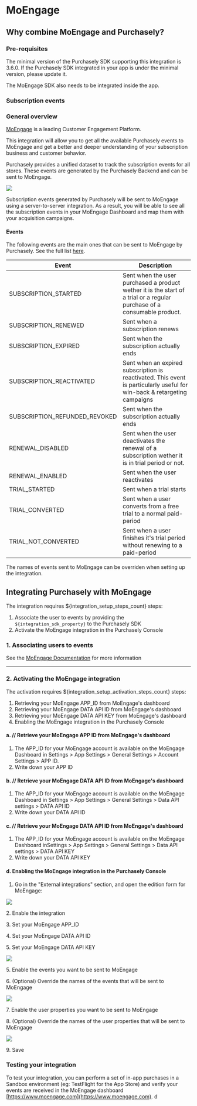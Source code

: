 # MoEngage

## Why combine MoEngage and Purchasely?

### Pre-requisites

The minimal version of the Purchasely SDK supporting this integration is 3.6.0. If the Purchasely SDK integrated in your app is under the minimal version, please update it.

The MoEngage SDK also needs to be integrated inside the app.

### Subscription events

### General overview

[MoEngage](https://www.moengage.com) is a leading Customer Engagement Platform.

This integration will allow you to get all the available Purchasely events to MoEngage and get a better and deeper understanding of your subscription business and customer behavior.

Purchasely provides a unified dataset to track the subscription events for all stores. These events are generated by the Purchasely Backend and can be sent to MoEngage.

![](<../.gitbook/assets/image (150) (1).png>)

Subscription events generated by Purchasely will be sent to MoEngage using a server-to-server integration. As a result, you will be able to see all the subscription events in your MoEngage Dashboard and map them with your acquisition campaigns.

#### Events

The following events are the main ones that can be sent to MoEngage by Purchasely. See the full list [here](onesignal.md#subscription-events).

| Event                           | Description                                                                                                              |
| ------------------------------- | ------------------------------------------------------------------------------------------------------------------------ |
| SUBSCRIPTION\_STARTED           | Sent when the user purchased a product wether it is the start of a trial or a regular purchase of a consumable product.  |
| SUBSCRIPTION\_RENEWED           | Sent when a subscription renews                                                                                          |
| SUBSCRIPTION\_EXPIRED           | Sent when the subscription actually ends                                                                                 |
| SUBSCRIPTION\_REACTIVATED       | Sent when an expired subscription is reactivated. This event is particularly useful for win-back & retargeting campaigns |
| SUBSCRIPTION\_REFUNDED\_REVOKED | Sent when the subscription actually ends                                                                                 |
| RENEWAL\_DISABLED               | Sent when the user deactivates the renewal of a subscription wether it is in trial period or not.                        |
| RENEWAL\_ENABLED                | Sent when the user reactivates                                                                                           |
| TRIAL\_STARTED                  | Sent when a trial starts                                                                                                 |
| TRIAL\_CONVERTED                | Sent when a user converts from a free trial to a normal paid-period                                                      |
| TRIAL\_NOT\_CONVERTED           | Sent when a user finishes it's trial period without renewing to a paid-period                                            |

The names of events sent to MoEngage can be overriden when setting up the integration.

## **Integrating Purchasely with MoEngage**

The integration requires ${integration\_setup\_steps\_count} steps:

1. Associate the user to events by providing the `${integration_sdk_property}` to the Purchasely SDK
2. Activate the MoEngage integration in the Purchasely Console

### 1. Associating users to events

See the [MoEngage Documentation](https://developers.moengage.com) for more information

***

### 2. Activating the MoEngage integration

The activation requires ${integration\_setup\_activation\_steps\_count} steps:

1. Retrieving your MoEngage APP\_ID from MoEngage's dashboard
2. Retrieving your MoEngage DATA API ID from MoEngage's dashboard
3. Retrieving your MoEngage DATA API KEY from MoEngage's dashboard
4. Enabling the MoEngage integration in the Purchasely Console

#### a. // Retrieve your MoEngage APP ID from MoEngage's dashboard

1. The APP\_ID for your MoEngage account is available on the MoEngage Dashboard in Settings > App Settings > General Settings > Account Settings > APP ID.
2. Write down your APP ID

#### b. // Retrieve your MoEngage DATA API ID from MoEngage's dashboard

1. The APP\_ID for your MoEngage account is available on the MoEngage Dashboard in Settings > App Settings > General Settings > Data API settings > DATA API ID
2. Write down your DATA API ID

#### c. // Retrieve your MoEngage DATA API ID from MoEngage's dashboard

1. The APP\_ID for your MoEngage account is available on the MoEngage Dashboard inSettings > App Settings > General Settings > Data API settings > DATA API KEY
2. Write down your DATA API KEY

#### d. Enabling the MoEngage integration in the Purchasely Console

1. Go in the "External integrations" section, and open the edition form for MoEngage:

![](<../.gitbook/assets/Screenshot 2023-05-25 at 16.12.48.png>)

2\. Enable the integration

3\. Set your MoEngage APP\_ID

4\. Set your MoEngage DATA API ID

5\. Set your MoEngage DATA API KEY

![](<../.gitbook/assets/Screenshot 2023-05-25 at 16.13.10.png>)

5\. Enable the events you want to be sent to MoEngage

6\. (Optional) Override the names of the events that will be sent to MoEngage

![](<../.gitbook/assets/Screenshot 2023-05-25 at 16.13.32.png>)

7\. Enable the user properties you want to be sent to MoEngage

8\. (Optional) Override the names of the user properties that will be sent to MoEngage

![](<../.gitbook/assets/Screenshot 2023-05-25 at 16.15.18.png>)

9\. Save

### Testing your integration

To test your integration, you can perform a set of in-app purchases in a Sandbox environment (eg: TestFlight for the App Store) and verify your events are received in the MoEngage dashboard [https://www.moengage.com](https://www.moengage.com). d
